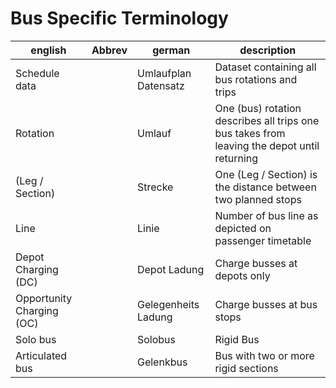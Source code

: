 Bus Specific Terminology
========================

| english | Abbrev | german | description |
| ------- | ------ | ------ | ----------- |
| Schedule data | | Umlaufplan Datensatz | Dataset containing all bus rotations and trips |
| Rotation | | Umlauf| One (bus) rotation describes all trips one bus takes from leaving the depot until returning |
| (Leg / Section) | | Strecke | One (Leg / Section) is the distance between two planned stops |
| Line | | Linie | Number of bus line as depicted on passenger timetable |
| Depot Charging (DC) | | Depot Ladung | Charge busses at depots only |
| Opportunity Charging (OC) | | Gelegenheits Ladung | Charge busses at bus stops |
| Solo bus | | Solobus | Rigid Bus |
| Articulated bus | | Gelenkbus | Bus with two or more rigid sections |
